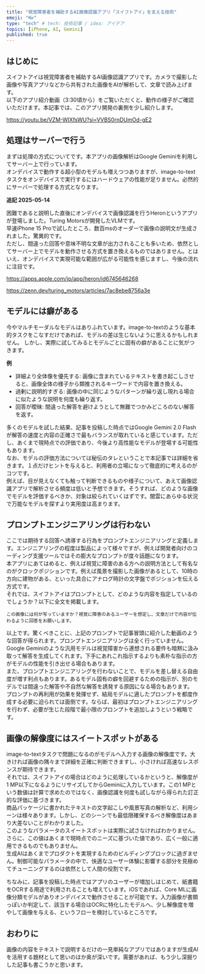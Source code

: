 ```yaml
---
title: "視覚障害者を補助するAI画像認識アプリ「スイフトアイ」を支える技術"
emoji: "👓"
type: "tech" # tech: 技術記事 / idea: アイデア
topics: [iPhone, AI, Gemini]
published: true
---
```

## はじめに

スイフトアイは視覚障害者を補助するAI画像認識アプリです。カメラで撮影した画像や写真アプリなどから共有された画像をAIが解析して、文章で読み上げます。  
以下のアプリ紹介動画（3:30頃から）をご覧いただくと、動作の様子がご確認いただけます。本記事では、このアプリ開発の裏側を少し紹介します。  

https://youtu.be/VZM-WIXfsWU?si=VVBS0rnDUmOd-gE2

## 処理はサーバーで行う

まずは処理の方式についてです。本アプリの画像解析はGoogle Geminiを利用してサーバー上で行っています。  
オンデバイスで動作する超小型のモデルも増えつつありますが、image-to-textタスクをオンデバイスで実行するにはハードウェアの性能が足りません。必然的にサーバーで処理する方式となります。  

**追記 2025-05-14**

困難であると説明した直後にオンデバイスで画像認識を行うHeronというアプリが登場しました。Turing Motorsが開発したVLMです。  
早速iPhone 15 Proで試したところ、数百msのオーダーで画像の説明文が生成されました。驚異的です。  
ただし、間違った回答や意味不明な文章が出力されることも多いため、依然としてサーバー上でモデルを動作させる方式を置き換えるものではありません。とはいえ、オンデバイスで実現可能な範囲が広がる可能性を感じますし、今後の流れに注目です。  

https://apps.apple.com/jp/app/heron/id6745646268

https://zenn.dev/turing_motors/articles/7ac8ebe8756a3e

## モデルには癖がある

今やマルチモーダルなモデルはありふれています。image-to-textのような基本的タスクをこなすだけであれば、モデルの差は生じないように思えるかもしれません。  しかし、実際に試してみるとモデルごとに固有の癖があることに気がつきます。

**例**

- 詳細より全体像を優先する: 画像に含まれているテキストを書き起こしさせると、画像全体の様子から類推されるキーワードで内容を置き換える。
- 過剰に説明的すぎる: 画像の中に同じようなパターンが繰り返し現れる場合に似たような説明を何度も繰り返す。
- 回答が曖昧: 間違った解答を避けようとして無難でつかみどころのない解答を返す。

多くのモデルを試した結果、記事を投稿した時点ではGoogle Gemini 2.0 Flashが解答の速度と内容の正確さで最もバランスが取れていると感じています。ただし、あくまで現時点での評価であり、今後より高性能なモデルが登場する可能性もあります。  
なお、モデルの評価方法については秘伝のタレということで本記事では詳細を省きます。１点だけヒントを与えると、利用者の立場になって徹底的に考えるのがコツです。  
例えば、目が見えなくても触って判断できるものや様子について、あえて画像認識アプリで解析させる頻度は低いと予想できます。そうすれば、どのような画像でモデルを評価するべきか、対象は絞られていくはずです。闇雲にあらゆる状況で万能なモデルを探すより実用度は高まります。  

## プロンプトエンジニアリングは行わない

ここでは期待する回答へ誘導する行為をプロンプトエンジニアリングと定義します。エンジニアリングの程度は製品によって様々ですが、例えば開発者向けのコーディング支援ツールではその膨大なプロンプトが度々話題になります。  
本アプリにあてはめると、例えば視覚に障害のある方への説明方法として有名なのがクロックポジションです。例えば風景を撮影した画像があるとして、10時の方向に建物がある、といった具合にアナログ時計の文字盤でポジションを伝える方式です。  
それでは、スイフトアイはプロンプトとして、どのような内容を指定しているのでしょうか？以下に全文を掲載します。  

```text
この画像には何が写っていますか？視覚に障害のあるユーザーを想定し、文章だけで内容が伝わるように回答をお願いします。
```

以上です。驚くべきことに、上記のプロンプトで記事冒頭に紹介した動画のような回答が得られます。プロンプトエンジニアリングは全く行っていません。  
Google Geminiのような汎用モデルは視覚障害から連想される要件も暗黙に汲み取って解答を生成してくれます。下手にあれこれ指示するよりも素朴な指示の方がモデルの性能を引き出せる場合もあります。  
また、プロンプトエンジニアリングを行わないことで、モデルを差し替える自由度が増す利点もあります。あるモデル固有の癖を回避するための指示が、別のモデルでは間違った解答や不自然な解答を誘発する原因になる場合もあります。  
プロンプトの再利用が効果を発揮せず、結局モデルに適したプロンプトを都度作成する必要に迫られては面倒です。ならば、最初はプロンプトエンジニアリングを行わず、必要が生じた段階で最小限のプロンプトを追加しようという戦略です。  

## 画像の解像度にはスイートスポットがある

image-to-textタスクで問題になるのがモデルへ入力する画像の解像度です。大きければ画像の隅々まで詳細を正確に判断できますし、小さければ高速なレスポンスが期待できます。  
それでは、スイフトアイの場合はどのように処理しているかというと、解像度が1 MP以下になるようにリサイズしてからGeminiに入力しています。この1 MPという数値は計算で求めたのではなく、画像認識を何度も試しながら得られた訂正的な評価に基づきます。  
商品パッケージに書かれたテキストの文字起こしや風景写真の解析など、利用シーンは様々あります。しかし、どのシーンでも最低限確保するべき解像度はあまり大差ないことがわかりました。  
このようなパラメータのスイートスポットは実際に試さなければわかりません。さらに、この値はあくまで現時点でのニーズに基づいた値であり、広く一般に適用できるものでもありません。  
生成AIはあくまでプロダクトを実現するためのビルディングブロックに過ぎません。制御可能なパラメータの中で、快適なユーザー体験に影響する部分を見極めてチューニングするのは依然として人間の役割です。  

ちなみに、記事を投稿した時点ではアプリのユーザーが増加しはじめて、紙書籍をOCRする用途で利用されることも増えています。iOSであれば、Core MLに画像分類モデルがありオンデバイスで動作させることが可能です。入力画像が書類っぽいか判定して、該当する場合はOCRに特化したモデルへ、少し解像度を増やして画像を与える、というフローを検討しているところです。  

## おわりに

画像の内容をテキストで説明するだけの一見単純なアプリではありますが生成AIを活用する題材として思いのほか奥が深いです。需要があれば、もう少し深掘りした記事も書こうかと思います。  
